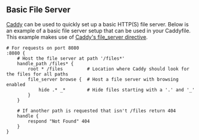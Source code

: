 ## Basic File Server

[Caddy](https://caddyserver.com/) can be used to quickly set up a basic HTTP(S) file server. Below is an example of a basic file server setup that can be used in your Caddyfile. This example makes use of [Caddy's file_server directive](https://caddyserver.com/docs/caddyfile/directives/file_server).

```caddyfile
# For requests on port 8080
:8080 {
    # Host the file server at path '/files*'
    handle_path /files* {
        root * /files         # Location where Caddy should look for the files for all paths
        file_server browse {  # Host a file server with browsing enabled
            hide .* _*        # Hide files starting with a '.' and '_'
        }
    }

    # If another path is requested that isn't /files return 404
    handle {
        respond "Not Found" 404
    }
}
```
